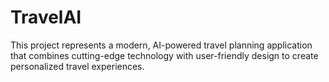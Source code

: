 # TravelAI
This project represents a modern, AI-powered travel planning application that combines cutting-edge technology with user-friendly design to create personalized travel experiences. 
